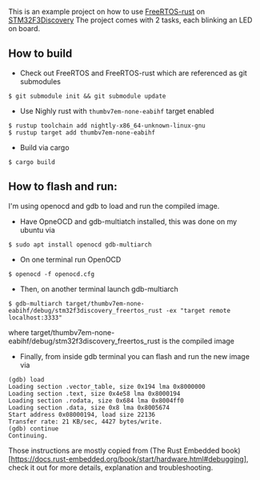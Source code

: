 This is an example project on how to use [FreeRTOS-rust](https://github.com/lobaro/FreeRTOS-rust) on [STM32F3Discovery](https://www.st.com/en/evaluation-tools/stm32f3discovery.html)
The project comes with 2 tasks, each blinking an LED on board.

## How to build
* Check out FreeRTOS and FreeRTOS-rust which are referenced as git submodules
```
$ git submodule init && git submodule update
```
* Use Nighly rust with `thumbv7em-none-eabihf` target enabled
```
$ rustup toolchain add nightly-x86_64-unknown-linux-gnu
$ rustup target add thumbv7em-none-eabihf
```
* Build via cargo
```
$ cargo build
```

## How to flash and run:
I'm using openocd and gdb to load and run the compiled image.

* Have OpneOCD and gdb-multiatch installed, this was done on my ubuntu via 
```
$ sudo apt install openocd gdb-multiarch 
```
* On one terminal run OpenOCD
```
$ openocd -f openocd.cfg

```
* Then, on another terminal launch gdb-multiarch
```
$ gdb-multiarch target/thumbv7em-none-eabihf/debug/stm32f3discovery_freertos_rust -ex "target remote localhost:3333"
```
where target/thumbv7em-none-eabihf/debug/stm32f3discovery_freertos_rust is the compiled image

* Finally, from inside gdb terminal you can flash and run the new image via
```
(gdb) load
Loading section .vector_table, size 0x194 lma 0x8000000
Loading section .text, size 0x4e58 lma 0x8000194
Loading section .rodata, size 0x684 lma 0x8004ff0
Loading section .data, size 0x8 lma 0x8005674
Start address 0x08000194, load size 22136
Transfer rate: 21 KB/sec, 4427 bytes/write.
(gdb) continue
Continuing.
```

Those instructions are mostly copied from (The Rust Embedded book)[https://docs.rust-embedded.org/book/start/hardware.html#debugging], check it out for more details, explanation and troubleshooting.
